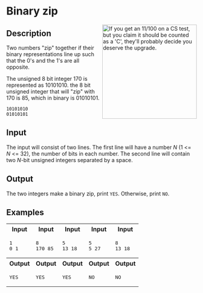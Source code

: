 # Binary zip

<img align="right" src="http://imgs.xkcd.com/comics/1_to_10.png" alt="If you get an 11/100 on a CS test, but you claim it should be counted as a &#39;C&#39;, they&#39;ll probably decide you deserve the upgrade." title="If you get an 11/100 on a CS test, but you claim it should be counted as a &#39;C&#39;, they&#39;ll probably decide you deserve the upgrade." height="250">

## Description

Two numbers "zip" together if their binary representations line up such that the 0's and the 1's are all opposite.

The unsigned 8 bit integer 170 is represented as 10101010. the 8 bit unsigned integer that will "zip" with 170 is 85, which in binary is 01010101.

```
10101010
01010101
```

## Input

The input will consist of two lines. The first line will have a number *N* (1 <= *N* <= 32), the number of bits in each number. The second line will contain two *N*-bit unsigned integers separated by a space.

## Output

The two integers make a binary zip, print `YES`. Otherwise, print `NO`.

## Examples

<table>
    <tr>
        <th>Input</th>
        <th>Input</th>
        <th>Input</th>
        <th>Input</th>
        <th>Input</th>
    </tr>
    <tr>
        <td>
<pre>1
0 1</pre>
        </td>
        <td>
<pre>8
170 85</pre>
        </td>
        <td>
<pre>5
13 18</pre>
        </td>
        <td>
<pre>5
5 27</pre>
        </td>
        <td>
<pre>8
13 18</pre>
        </td>
    </tr>
    <tr>
        <th>Output</th>
        <th>Output</th>
        <th>Output</th>
        <th>Output</th>
        <th>Output</th>
    </tr>
    <tr>
        <td>
<pre>YES</pre>
        </td>
        <td>
<pre>YES</pre>
        </td>
        <td>
<pre>YES</pre>
        </td>
        <td>
        <pre>NO</pre>
        </td>
        <td>
        <pre>NO</pre>
        </td>
    </tr>
</table>
